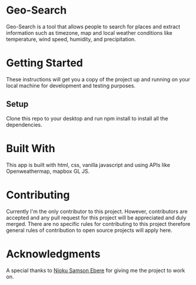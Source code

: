 # Geo-Search
Geo-Search is a tool that allows people to search for places and extract information such as
timezone, map and local weather conditions like temperature, wind speed, humidity, and precipitation.

# Getting Started
These instructions will get you a copy of the project up and running on your local machine for development and testing purposes.

## Setup
Clone this repo to your desktop and run npm install to install all the dependencies.

# Built With
This app is built with html, css, vanilla javascript and using APIs like Openweathermap, mapbox GL JS.

# Contributing
Currently I'm the only contributor to this project. However, contributors are accepted and any pull request for this project will be appreciated and duly merged. There are no specific rules for contributing to this project therefore general rules of contribution to open source projects will apply here.

# Acknowledgments
A special thanks to [Njoku Samson Ebere](https://github.com/EBEREGIT) for giving me the project to work on.


